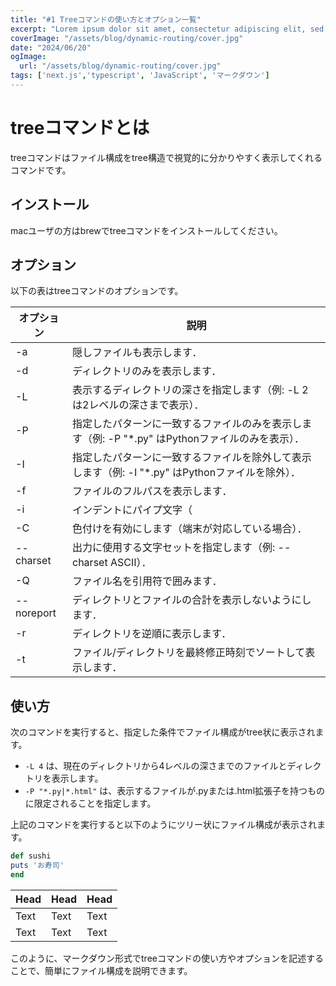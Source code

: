 ```yaml
---
title: "#1 Treeコマンドの使い方とオプション一覧"
excerpt: "Lorem ipsum dolor sit amet, consectetur adipiscing elit, sed do eiusmod tempor incididunt ut labore et dolore magna aliqua. Praesent elementum facilisis leo vel fringilla est ullamcorper eget. At imperdiet dui accumsan sit amet nulla facilities morbi tempus."
coverImage: "/assets/blog/dynamic-routing/cover.jpg"
date: "2024/06/20"
ogImage:
  url: "/assets/blog/dynamic-routing/cover.jpg"
tags: ['next.js','typescript', 'JavaScript', 'マークダウン']
---
```


# treeコマンドとは

treeコマンドはファイル構成をtree構造で視覚的に分かりやすく表示してくれるコマンドです。

## インストール

macユーザの方はbrewでtreeコマンドをインストールしてください。


## オプション

以下の表はtreeコマンドのオプションです。

| オプション | 説明 |
|------------|------|
| -a         | 隠しファイルも表示します． |
| -d         | ディレクトリのみを表示します． |
| -L         | 表示するディレクトリの深さを指定します（例: -L 2 は2レベルの深さまで表示）． |
| -P         | 指定したパターンに一致するファイルのみを表示します（例: -P "*.py" はPythonファイルのみを表示）． |
| -I         | 指定したパターンに一致するファイルを除外して表示します（例: -I "*.py" はPythonファイルを除外）． |
| -f         | ファイルのフルパスを表示します． |
| -i         | インデントにパイプ文字（|）を使用せず，スペースのみを使用します． |
| -C         | 色付けを有効にします（端末が対応している場合）． |
| --charset  | 出力に使用する文字セットを指定します（例: --charset ASCII）． |
| -Q         | ファイル名を引用符で囲みます． |
| --noreport | ディレクトリとファイルの合計を表示しないようにします． |
| -r         | ディレクトリを逆順に表示します． |
| -t         | ファイル/ディレクトリを最終修正時刻でソートして表示します． |

## 使い方

次のコマンドを実行すると、指定した条件でファイル構成がtree状に表示されます。


- `-L 4` は、現在のディレクトリから4レベルの深さまでのファイルとディレクトリを表示します。
- `-P "*.py|*.html"` は、表示するファイルが.pyまたは.html拡張子を持つものに限定されることを指定します。

上記のコマンドを実行すると以下のようにツリー状にファイル構成が表示されます。

```ruby:sushi.rb
def sushi
puts 'お寿司'
end
```

| Head | Head | Head |
| ---- | ---- | ---- |
| Text | Text | Text |
| Text | Text | Text |

このように、マークダウン形式でtreeコマンドの使い方やオプションを記述することで、簡単にファイル構成を説明できます。
